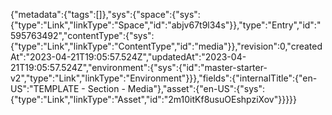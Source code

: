 {"metadata":{"tags":[]},"sys":{"space":{"sys":{"type":"Link","linkType":"Space","id":"abjv67t9l34s"}},"type":"Entry","id":"595763492","contentType":{"sys":{"type":"Link","linkType":"ContentType","id":"media"}},"revision":0,"createdAt":"2023-04-21T19:05:57.524Z","updatedAt":"2023-04-21T19:05:57.524Z","environment":{"sys":{"id":"master-starter-v2","type":"Link","linkType":"Environment"}}},"fields":{"internalTitle":{"en-US":"TEMPLATE - Section - Media"},"asset":{"en-US":{"sys":{"type":"Link","linkType":"Asset","id":"2m10itKf8usuOEshpziXov"}}}}}